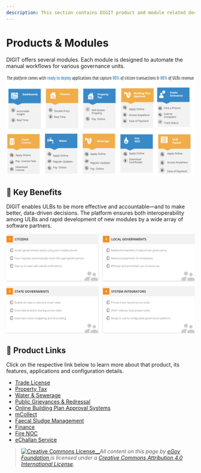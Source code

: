 ```yaml
---
description: This section contains DIGIT product and module related documents
---
```


# Products & Modules

DIGIT offers several modules. Each module is designed to automate the manual workflows for various governance units.

![](../../.gitbook/assets/image%20%2827%29%20%287%29%20%2810%29.png)

## 🧐 Key Benefits

DIGIT enables ULBs to be more effective and accountable—and to make better, data-driven decisions. The platform ensures both interoperability among ULBs and rapid development of new modules by a wide array of software partners.

![](../../.gitbook/assets/digit-_-indias-largest-open-source-platform-for-e.png)

## 🔗 Product Links

Click on the respective link below to learn more about that product, its features, applications and configuration details.

* [Trade License](trade-license-tl/)
* [Property Tax](property-tax/)
* [Water & Sewerage](water-and-sewerage/)
* [Public Grievances & Redressal](public-grievances-and-redressal/)
* [Online Building Plan Approval Systems](online-building-plan-approval-system-obpas/)
* [mCollect](mcollect-mcs/)
* [Faecal Sludge Management](faecal-sludge-management-fsm/)
* [Finance](finance/)
* [Fire NOC](fire-noc/)
* [eChallan Service](e-challan-service/)

> [![Creative Commons License](https://i.creativecommons.org/l/by/4.0/80x15.png)\_\_](http://creativecommons.org/licenses/by/4.0/)_All content on this page by_ [_eGov Foundation_ ](https://egov.org.in/)_is licensed under a_ [_Creative Commons Attribution 4.0 International License_](http://creativecommons.org/licenses/by/4.0/)_._

